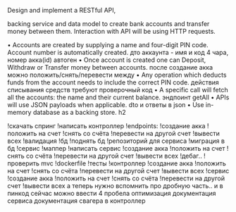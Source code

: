 Design and implement a RESTful API,

backing service and data model to create bank accounts and transfer money between them.
Interaction with API will be using HTTP requests.

• Accounts are created by supplying a name and four-digit PIN code. Account number is automatically created.
  дто аккаунта - имя и код 4 чара, номер акка(id) автоген
• Once account is created one can Deposit, Withdraw or Transfer money between accounts.
  после создание акка можно положить/снять/перевести между
• Any operation which deducts funds from the account needs to include the correct PIN code.
  действия списывания средств требуют проверочный код
• A specific call will fetch all the accounts: the name and their current balance.
  эндпоинт getAll
• APIs will use JSON payloads when applicable.
  dto и ответы в json
• Use in-memory database as a backing store.
  h2

!скачать спринг
!написать контроллер
  !endpoints:
    !создание акка
    !положить на счет
    !снять со счёта
    !перевести на другой счет
    !вывести всех
  !валидация
!бд
  !поднять бд
  !репозиторий для сервиса
  !миграция в бд
!сервис
  !маппер
  !написать сервис
    !создание акка
    !положить на счет
    !снять со счёта
    !перевести на другой счет
    !вывести всех
  !дебаг..
!проверить mvc
!dockerfile
!тесты
  !контроллер
    !создание акка
    !положить на счет
    !снять со счёта
    !перевести на другой счет
    !вывести всех
  !сервис
    !создание акка
    !положить на счет
    !снять со счёта
    !перевести на другой счет
    !вывести всех
а теперь нужно вспомнить про дробную часть..
и в пинкод сейчас можно ввести 4 пробела
оптимизация
документация сервиса
документация свагера в контроллер